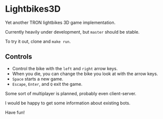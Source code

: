 Lightbikes3D
============

Yet another TRON lightbikes 3D game implementation.

Currently heavily under development, but `master` should be stable.

To try it out, clone and `make run`.

Controls
--------

- Control the bike with the `left` and `right` arrow keys.
- When you die, you can change the bike you look at with the arrow keys.
- `Space` starts a new game.
- `Escape`, `Enter`, and `Q` exit the game.

Some sort of multiplayer is planned, probably even client-server.

I would be happy to get some information about existing bots.

Have fun!

